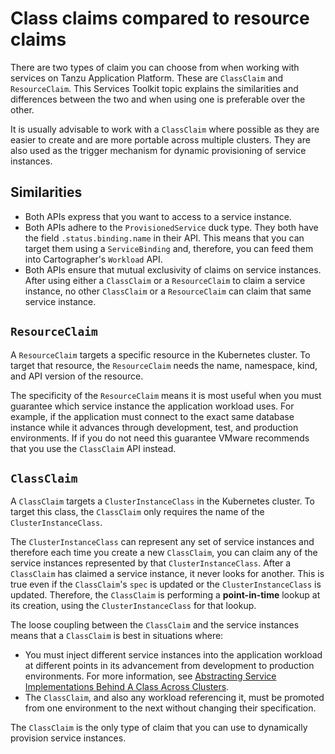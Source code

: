 # Class claims compared to resource claims

There are two types of claim you can choose from when working with services on Tanzu Application Platform.
These are `ClassClaim` and `ResourceClaim`.
This Services Toolkit topic explains the similarities and differences between the two and when using
one is preferable over the other.

It is usually advisable to work with a `ClassClaim` where possible as they are easier to
create and are more portable across multiple clusters.
They are also used as the trigger mechanism for dynamic provisioning of service instances.

## <a id="similarities"></a>Similarities

- Both APIs express that you want to access to a service instance.
- Both APIs adhere to the `ProvisionedService` duck type. They both have the field `.status.binding.name`
  in their API.
  This means that you can target them using a `ServiceBinding` and, therefore, you can feed them into
  Cartographer's `Workload` API.
- Both APIs ensure that mutual exclusivity of claims on service instances.
  After using either a `ClassClaim` or a `ResourceClaim` to claim a service instance,
  no other `ClassClaim` or a `ResourceClaim` can claim that same service instance.

## <a id="resourceclaim"></a> `ResourceClaim`

A `ResourceClaim` targets a specific resource in the Kubernetes cluster.  To
target that resource, the `ResourceClaim` needs the name, namespace, kind, and
API version of the resource.

The specificity of the `ResourceClaim` means it is most useful when you must guarantee which service
instance the application workload uses.
For example, if the application must connect to the exact same database instance while it advances
through development, test, and production environments.
If if you do not need this guarantee VMware recommends that you use the `ClassClaim` API instead.

## <a id="classclaim"></a> `ClassClaim`

A `ClassClaim` targets a `ClusterInstanceClass` in the Kubernetes cluster.
To target this class, the `ClassClaim` only requires the name of the `ClusterInstanceClass`.

The `ClusterInstanceClass` can represent any set of service instances and therefore
each time you create a new `ClassClaim`, you can claim any of the service
instances represented by that `ClusterInstanceClass`.
After a `ClassClaim` has claimed a service instance, it never looks for another.
This is true even if the `ClassClaim`'s `spec` is updated or the `ClusterInstanceClass` is
updated.
Therefore, the `ClassClaim` is performing a **point-in-time** lookup at
its creation, using the `ClusterInstanceClass` for that lookup.

The loose coupling between the `ClassClaim` and the service instances means that a
`ClassClaim` is best in situations where:

- You must inject different service instances into the application workload
at different points in its advancement from development to production
environments. For more information, see
[Abstracting Service Implementations Behind A Class Across Clusters](../tutorials/abstracting-service-implementation.hbs.md).
- The `ClassClaim`, and also any workload referencing it, must be
promoted from one environment to the next without changing their specification.

The `ClassClaim` is the only type of claim that you can use to dynamically provision service instances.
